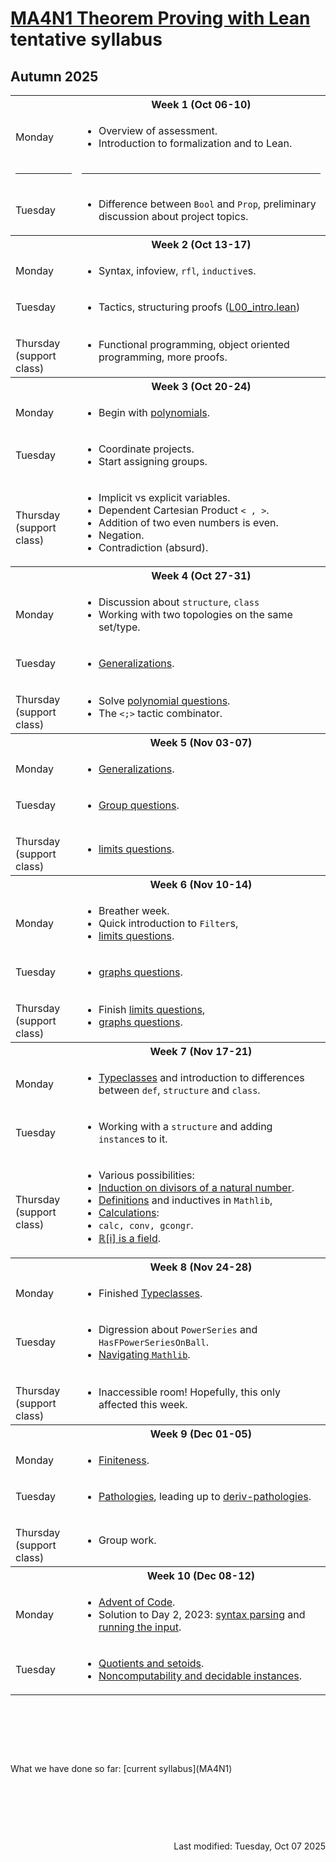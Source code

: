 <script type="text/javascript" id="MathJax-script" async
  src="https://cdn.jsdelivr.net/npm/mathjax@3/es5/tex-mml-chtml.js">
</script>
<script>
  MathJax = {
    tex: {
      inlineMath: [['$', '$']]
    }
  };
</script>

<!-- https://www.geeksforgeeks.org/how-to-reload-page-only-once-in-javascript/ -->
<script type='text/javascript'>
  (() => {
      if (window.localStorage) {
          if (!localStorage.getItem('reload')) {
              localStorage['reload'] = true;
              window.location.reload();
          } else {
              localStorage.removeItem('reload');
          }
      }
  })();
</script>
# [MA4N1 Theorem Proving with Lean](https://adomani.github.io/Syllabus/MA4N1/toc) tentative syllabus
## Autumn 2025

<table>
  <tbody>
<!--  ##################  Week 1  ################## -->
    <tr><th></th><th style="text-align: center">Week 1 (Oct 06-10)</th></tr>
    <tr><td>Monday</td>
      <td>
        <ul>
          <li>Overview of assessment.</li>
          <li>Introduction to formalization and to Lean.</li>
        </ul>
      </td>
    </tr>
    <tr><td class="divider"><hr/></td><td class="divider"><hr/></td></tr>
    <tr><td>Tuesday</td>
      <td>
        <ul>
          <li>Difference between <code>Bool</code> and <code>Prop</code>, preliminary discussion about project topics.</li>
        </ul>
      </td>
    </tr>
<!--  ##################  Week 2  ################## -->
    <tr><th></th><th style="text-align: center">Week 2 (Oct 13-17)</th></tr>
    <tr><td>Monday</td>
      <td>
        <ul>
          <li>Syntax, infoview, <code>rfl</code>, <code>inductive</code>s.</li>
        </ul>
      </td>
    </tr>
    <tr><td>Tuesday</td>
      <td>
        <ul>
          <li>Tactics, structuring proofs (<a href="https://github.com/adomani/MA4N1_Theorem_proving_with_Lean/blob/master/MA4N1/L00_intro.lean">L00_intro.lean</a>)</li>
        </ul>
      </td>
    </tr>
    <tr><td><p style="margin-bottom:0;">Thursday</p><p style="margin : 0; padding-top:0;">(support class)</p></td>
      <td>
        <ul>
          <li>Functional programming, object oriented programming, more proofs.</li>
        </ul>
      </td>
    </tr>
<!--  ##################  Week 3  ################## -->
    <tr><th></th><th style="text-align: center">Week 3 (Oct 20-24)</th></tr>
    <tr><td>Monday</td>
      <td>
        <ul>
          <li>Begin with <a href="https://github.com/adomani/MA4N1_Theorem_proving_with_Lean/blob/master/MA4N1/L01_polynomials.lean">polynomials</a>.</li>
        </ul>
      </td>
    </tr>
    <tr><td>Tuesday</td>
      <td>
        <ul>
          <li>Coordinate projects.</li>
          <li>Start assigning groups.</li>
        </ul>
      </td>
    </tr>
    <tr><td><p style="margin-bottom:0;">Thursday</p><p style="margin : 0; padding-top:0;">(support class)</p></td>
      <td>
        <ul>
          <li>Implicit vs explicit variables.</li>
          <li>Dependent Cartesian Product <code>< , ></code>.</li>
          <li>Addition of two even numbers is even.</li>
          <li>Negation.</li>
          <li>Contradiction (absurd).</li>
        </ul>
      </td>
    </tr>
<!--  ##################  Week 4  ################## -->
    <tr><th></th><th style="text-align: center">Week 4 (Oct 27-31)</th></tr>
    <tr><td>Monday</td>
      <td>
        <ul>
          <li>Discussion about <code>structure</code>, <code>class</code></li>
          <li>Working with two topologies on the same set/type.</li>
        </ul>
      </td>
    </tr>
    <tr><td>Tuesday</td>
      <td>
        <ul>
          <li><a href="https://github.com/adomani/MA4N1_Theorem_proving_with_Lean/blob/master/MA4N1/L02_generalizations.lean">Generalizations</a>.</li>
        </ul>
      </td>
    </tr>
    <tr><td><p style="margin-bottom:0;">Thursday</p><p style="margin : 0; padding-top:0;">(support class)</p></td>
      <td>
        <ul>
          <li>Solve <a href="https://github.com/adomani/MA4N1_Theorem_proving_with_Lean/blob/master/MA4N1/L01_polynomial_questions.lean">polynomial questions</a>.</li>
          <li>The <code><;></code> tactic combinator.</li>
        </ul>
      </td>
    </tr>
<!--  ##################  Week 5  ################## -->
    <tr><th></th><th style="text-align: center">Week 5 (Nov 03-07)</th></tr>
    <tr><td>Monday</td>
      <td>
        <ul>
          <li><a href="https://github.com/adomani/MA4N1_Theorem_proving_with_Lean/blob/master/MA4N1/L02_generalizations.lean">Generalizations</a>.</li>
        </ul>
      </td>
    </tr>
    <tr><td>Tuesday</td>
      <td>
        <ul>
          <li><a href="https://github.com/adomani/MA4N1_Theorem_proving_with_Lean/blob/master/MA4N1/L03_groups_questions.lean">Group questions</a>.</li>
        </ul>
      </td>
    </tr>
    <tr><td><p style="margin-bottom:0;">Thursday</p><p style="margin : 0; padding-top:0;">(support class)</p></td>
      <td>
        <ul>
          <li><a href="https://github.com/adomani/MA4N1_Theorem_proving_with_Lean/blob/master/MA4N1/L05_limits_questions.lean">limits questions</a>.</li>
        </ul>
      </td>
    </tr>
<!--  ##################  Week 6  ################## -->
    <tr><th></th><th style="text-align: center">Week 6 (Nov 10-14)</th></tr>
    <tr><td>Monday</td>
      <td>
        <ul>
          <li>Breather week.</li>
          <li>Quick introduction to <code>Filter</code>s,</li>
          <li><a href="https://github.com/adomani/MA4N1_Theorem_proving_with_Lean/blob/master/MA4N1/L05_limits_questions.lean">limits questions</a>.</li>
        </ul>
      </td>
    </tr>
    <tr><td>Tuesday</td>
      <td>
        <ul>
          <li><a href="https://github.com/adomani/MA4N1_Theorem_proving_with_Lean/blob/master/MA4N1/L05_graphs_questions.lean">graphs questions</a>.</li>
        </ul>
      </td>
    </tr>
    <tr><td><p style="margin-bottom:0;">Thursday</p><p style="margin : 0; padding-top:0;">(support class)</p></td>
      <td>
        <ul>
          <li>Finish <a href="https://github.com/adomani/MA4N1_Theorem_proving_with_Lean/blob/master/MA4N1/L05_limits_questions.lean">limits questions</a>,</li>
          <li><a href="https://github.com/adomani/MA4N1_Theorem_proving_with_Lean/blob/master/MA4N1/L05_graphs_questions.lean">graphs questions</a>.</li>
        </ul>
      </td>
    </tr>
<!--  ##################  Week 7  ################## -->
    <tr><th></th><th style="text-align: center">Week 7 (Nov 17-21)</th></tr>
    <tr><td>Monday</td>
      <td>
        <ul>
          <li><a href="https://github.com/adomani/MA4N1_Theorem_proving_with_Lean/blob/master/MA4N1/L06_typeclasses.lean">Typeclasses</a> and introduction to differences between <code>def</code>, <code>structure</code> and <code>class</code>.</li>
        </ul>
      </td>
    </tr>
    <tr><td>Tuesday</td>
      <td>
        <ul>
          <li>Working with a <code>structure</code> and adding <code>instance</code>s to it.</li>
        </ul>
      </td>
    </tr>
    <tr><td><p style="margin-bottom:0;">Thursday</p><p style="margin : 0; padding-top:0;">(support class)</p></td>
      <td>
        <ul>
          <li>Various possibilities:</li>
          <li><a href="https://github.com/adomani/MA4N1_Theorem_proving_with_Lean/blob/master/MA4N1/L10_dvd_induction.lean">Induction on divisors of a natural number</a>.</li>
          <li><a href="https://github.com/adomani/MA4N1_Theorem_proving_with_Lean/blob/master/MA4N1/L04_definitions.lean">Definitions</a> and inductives in <code>Mathlib</code>,</li>
          <li><a href="https://github.com/adomani/MA4N1_Theorem_proving_with_Lean/blob/master/MA4N1/L07_calculations.lean">Calculations</a>:</li>
          <li><code>calc, conv, gcongr</code>.</li>
          <li><a href="https://github.com/adomani/MA4N1_Theorem_proving_with_Lean/blob/master/MA4N1/L08_Ri_hard.lean">&#x211D;[i] is a field</a>.</li>
        </ul>
      </td>
    </tr>
<!--  ##################  Week 8  ################## -->
    <tr><th></th><th style="text-align: center">Week 8 (Nov 24-28)</th></tr>
    <tr><td>Monday</td>
      <td>
        <ul>
          <li>Finished <a href="https://github.com/adomani/MA4N1_Theorem_proving_with_Lean/blob/master/MA4N1/L06_typeclasses.lean">Typeclasses</a>. <!--  <a href="https://github.com/adomani/MA4N1_Theorem_proving_with_Lean/blob/master/MA4N1/L14_in_implicit_explicit.lean">Some syntax</a>: <code>variable/open ... in ...</code>, explicit vs implicit arguments.</li>
          <li>Beginning of <a href="https://github.com/adomani/MA4N1_Theorem_proving_with_Lean/blob/master/MA4N1/L15_setoids.lean">setoids</a>. --></li>
        </ul>
      </td>
    </tr>
    <tr><td>Tuesday</td>
      <td>
        <ul>
          <li>Digression about <code>PowerSeries</code> and <code>HasFPowerSeriesOnBall</code>. <!-- a href="https://github.com/adomani/MA4N1_Theorem_proving_with_Lean/blob/master/MA4N1/L15_setoids.lean">Setoids</a>. --></li>
          <li><a href="https://github.com/adomani/MA4N1_Theorem_proving_with_Lean/blob/master/MA4N1/L17_navigating_Mathlib.lean">Navigating <code>Mathlib</code></a>.</li>
        </ul>
      </td>
    </tr>
    <tr><td><p style="margin-bottom:0;">Thursday</p><p style="margin : 0; padding-top:0;">(support class)</p></td>
      <td>
        <ul>
          <li>Inaccessible room!  Hopefully, this only affected this week.</li>
        </ul>
      </td>
    </tr>
<!--  ##################  Week 9  ################## -->
    <tr><th></th><th style="text-align: center">Week 9 (Dec 01-05)</th></tr>
    <tr><td>Monday</td>
      <td>
        <ul>
          <li><a href="https://github.com/adomani/MA4N1_Theorem_proving_with_Lean/blob/master/MA4N1/L18_finiteness.lean">Finiteness</a>.</li>
        </ul>
      </td>
    </tr>
    <tr><td>Tuesday</td>
      <td>
        <ul>
          <li><a href="https://github.com/adomani/MA4N1_Theorem_proving_with_Lean/blob/master/MA4N1/L12_pathologies.lean">Pathologies</a>, leading up to <a href="https://github.com/adomani/MA4N1_Theorem_proving_with_Lean/blob/master/MA4N1/L13_deriv_pathologies.lean">deriv-pathologies</a>. <!-- code>Classical, noncomputable, Prop, Bool</code --></li>
        </ul>
      </td>
    </tr>
    <tr><td><p style="margin-bottom:0;">Thursday</p><p style="margin : 0; padding-top:0;">(support class)</p></td>
      <td>
        <ul>
          <li>Group work.</li>
        </ul>
      </td>
    </tr>
<!--  ##################  Week 10  ################## -->
    <tr><th></th><th style="text-align: center">Week 10 (Dec 08-12)</th></tr>
    <tr><td>Monday</td>
      <td>
        <ul>
          <li><a href="https://adventofcode.com/">Advent of Code</a>.</li>
          <li>Solution to Day 2, 2023: <a href="https://github.com/adomani/advents/blob/master/Advents/AoC2023/day02_syntax.lean">syntax parsing</a> and <a href="https://github.com/adomani/advents/blob/master/Advents/AoC2023/day02.lean">running the input</a>.</li>
        </ul>
      </td>
    </tr>
    <tr><td>Tuesday</td>
      <td>
        <ul>
          <li><a href="https://github.com/adomani/MA4N1_Theorem_proving_with_Lean/blob/master/MA4N1/L15_setoids.lean">Quotients and setoids</a>.</li>
          <li><a href="https://github.com/adomani/MA4N1_Theorem_proving_with_Lean/blob/master/MA4N1/L09_noncomputable_IsSquare.lean">Noncomputability and decidable instances</a>.  <!-- Algebraic and tropical geometry in <code>Mathlib</code>.</li>
          <li>Type theory and category theory.</li>
        </ul>
      </td>
    </tr>
    <tr><td><p style="margin-bottom:0;">Thursday</p><p style="margin : 0; padding-top:0;">(support class)</p></td>
      <td>
        <ul>
          <li>Group work?</li>
          <li><a href="https://github.com/adomani/MA4N1_Theorem_proving_with_Lean/blob/master/MA4N1/L16_setoids_week_end_questions.lean">Week-end setoids</a>?</li>
          <li> --></li>
        </ul>
      </td>
    </tr>
  </tbody>
</table>
<p>&nbsp;</p><p>&nbsp;</p><p>&nbsp;</p>
What we have done so far: [current syllabus](MA4N1)
<p>&nbsp;</p><p>&nbsp;</p><p>&nbsp;</p>
<div style="text-align: right">Last modified: Tuesday, Oct 07 2025</div>
